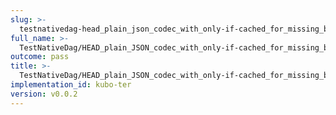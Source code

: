 ```yaml
---
slug: >-
  testnativedag-head_plain_json_codec_with_only-if-cached_for_missing_block_returns_http_412_precondition_failed
full_name: >-
  TestNativeDag/HEAD_plain_JSON_codec_with_only-if-cached_for_missing_block_returns_HTTP_412_Precondition_Failed
outcome: pass
title: >-
  TestNativeDag/HEAD_plain_JSON_codec_with_only-if-cached_for_missing_block_returns_HTTP_412_Precondition_Failed
implementation_id: kubo-ter
version: v0.0.2
---
```


